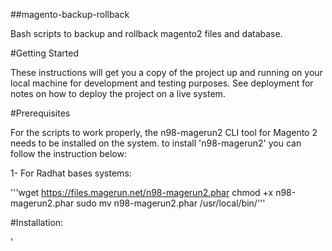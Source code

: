 ##magento-backup-rollback


Bash scripts to backup and rollback magento2 files and database.

#Getting Started


These instructions will get you a copy of the project up and running on your local machine for development and testing purposes. 
See deployment for notes on how to deploy the project on a live system.

#Prerequisites


For the scripts to work properly, the n98-magerun2 CLI tool for Magento 2 needs to be installed on the system. to install 'n98-magerun2' you can follow the instruction below:

1- For Radhat bases systems:

'''wget https://files.magerun.net/n98-magerun2.phar
chmod +x n98-magerun2.phar
sudo mv n98-magerun2.phar /usr/local/bin/'''

#Installation:


'
